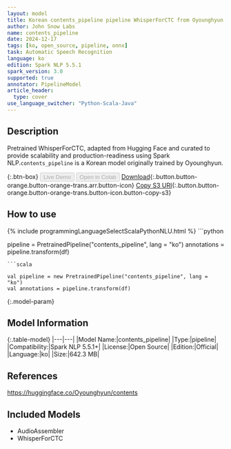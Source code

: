 ```yaml
---
layout: model
title: Korean contents_pipeline pipeline WhisperForCTC from Oyounghyun
author: John Snow Labs
name: contents_pipeline
date: 2024-12-17
tags: [ko, open_source, pipeline, onnx]
task: Automatic Speech Recognition
language: ko
edition: Spark NLP 5.5.1
spark_version: 3.0
supported: true
annotator: PipelineModel
article_header:
  type: cover
use_language_switcher: "Python-Scala-Java"
---
```


## Description

Pretrained WhisperForCTC, adapted from Hugging Face and curated to provide scalability and production-readiness using Spark NLP.`contents_pipeline` is a Korean model originally trained by Oyounghyun.

{:.btn-box}
<button class="button button-orange" disabled>Live Demo</button>
<button class="button button-orange" disabled>Open in Colab</button>
[Download](https://s3.amazonaws.com/auxdata.johnsnowlabs.com/public/models/contents_pipeline_ko_5.5.1_3.0_1734403663589.zip){:.button.button-orange.button-orange-trans.arr.button-icon}
[Copy S3 URI](s3://auxdata.johnsnowlabs.com/public/models/contents_pipeline_ko_5.5.1_3.0_1734403663589.zip){:.button.button-orange.button-orange-trans.button-icon.button-copy-s3}

## How to use



<div class="tabs-box" markdown="1">
{% include programmingLanguageSelectScalaPythonNLU.html %}
```python

pipeline = PretrainedPipeline("contents_pipeline", lang = "ko")
annotations =  pipeline.transform(df)   

```
```scala

val pipeline = new PretrainedPipeline("contents_pipeline", lang = "ko")
val annotations = pipeline.transform(df)

```
</div>

{:.model-param}
## Model Information

{:.table-model}
|---|---|
|Model Name:|contents_pipeline|
|Type:|pipeline|
|Compatibility:|Spark NLP 5.5.1+|
|License:|Open Source|
|Edition:|Official|
|Language:|ko|
|Size:|642.3 MB|

## References

https://huggingface.co/Oyounghyun/contents

## Included Models

- AudioAssembler
- WhisperForCTC